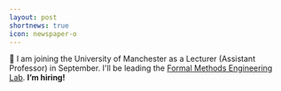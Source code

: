 ```yaml
---
layout: post
shortnews: true
icon: newspaper-o
---
```


🎉 I am joining the University of Manchester as a Lecturer (Assistant Professor) 
in September. I'll be leading the [Formal Methods Engineering Lab](https://manchester-fme.github.io/).
<b> I’m hiring!</b> 
